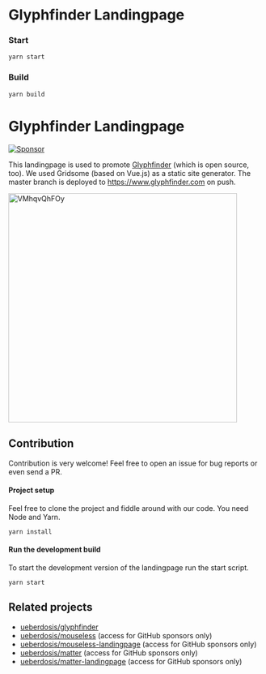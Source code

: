# Glyphfinder Landingpage

### Start

`yarn start`

### Build

`yarn build`


# Glyphfinder Landingpage

[![Sponsor](https://img.shields.io/static/v1?label=Sponsor&message=%E2%9D%A4&logo=GitHub)](https://github.com/sponsors/ueberdosis)

This landingpage is used to promote [Glyphfinder](https://github.com/ueberdosis/glyphfinder-landing) (which is open source, too). We used Gridsome (based on Vue.js) as a static site generator. The master branch is deployed to https://www.glyphfinder.com on push.

<img width="452" alt="VMhqvQhFOy" src="https://user-images.githubusercontent.com/2500670/87650646-40679f80-c752-11ea-9c21-e65f1b0097a9.png">

## Contribution

Contribution is very welcome! Feel free to open an issue for bug reports or even send a PR.

#### Project setup

Feel free to clone the project and fiddle around with our code. You need Node and Yarn.

```
yarn install
```

#### Run the development build

To start the development version of the landingpage run the start script. 

```
yarn start
```

## Related projects

* [ueberdosis/glyphfinder](https://github.com/ueberdosis/glyphfinder)
* [ueberdosis/mouseless](https://github.com/ueberdosis/mouseless) (access for GitHub sponsors only)
* [ueberdosis/mouseless-landingpage](https://github.com/ueberdosis/mouseless-landingpage) (access for GitHub sponsors only)
* [ueberdosis/matter](https://github.com/ueberdosis/matter) (access for GitHub sponsors only)
* [ueberdosis/matter-landingpage](https://github.com/ueberdosis/matter-landingpage) (access for GitHub sponsors only)
